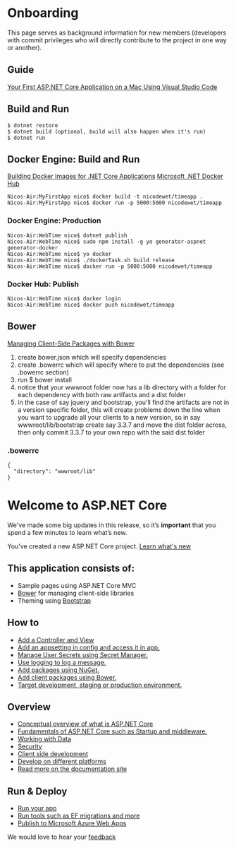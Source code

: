 # Onboarding

This page serves as background information for new members (developers with commit privileges who will directly contribute to the project in one way or another).

## Guide 

[Your First ASP.NET Core Application on a Mac Using Visual Studio Code](https://docs.asp.net/en/latest/tutorials/your-first-mac-aspnet.html)

## Build and Run

    $ dotnet restore
    $ dotnet build (optional, build will also happen when it's run)
    $ dotnet run

## Docker Engine: Build and Run

[Building Docker Images for .NET Core Applications](https://docs.microsoft.com/en-us/dotnet/articles/core/docker/building-net-docker-images)
[Microsoft .NET Docker Hub](https://hub.docker.com/r/microsoft/dotnet/)

    Nicos-Air:MyFirstApp nico$ docker build -t nicodewet/timeapp .
    Nicos-Air:MyFirstApp nico$ docker run -p 5000:5000 nicodewet/timeapp

### Docker Engine: Production

    Nicos-Air:WebTime nico$ dotnet publish
    Nicos-Air:WebTime nico$ sudo npm install -g yo generator-aspnet generator-docker
    Nicos-Air:WebTime nico$ yo docker
    Nicos-Air:WebTime nico$ ./dockerTask.sh build release
    Nicos-Air:WebTime nico$ docker run -p 5000:5000 nicodewet/timeapp

### Docker Hub: Publish

    Nicos-Air:WebTime nico$ docker login
    Nicos-Air:WebTime nico$ docker push nicodewet/timeapp

## Bower

[Managing Client-Side Packages with Bower](https://docs.asp.net/en/latest/client-side/bower.html)

1. create bower.json which will specify dependencies
2. create .bowerrc which will specify where to put the dependencies (see .bowerrc section)
3. run $ bower install
4. notice that your wwwroot folder now has a lib directory with a folder for each dependency with both raw artifacts and a dist folder
5. in the case of say jquery and bootstrap, you'll find the artifacts are not in a version specific folder, this will create problems
down the line when you want to upgrade all your clients to a new version, so in say wwwroot/lib/bootstrap create say 3.3.7 and move
the dist folder across, then only commit 3.3.7 to your own repo with the said dist folder

### .bowerrc

    {
      "directory": "wwwroot/lib"
    }

# Welcome to ASP.NET Core

We've made some big updates in this release, so it’s **important** that you spend a few minutes to learn what’s new.

You've created a new ASP.NET Core project. [Learn what's new](https://go.microsoft.com/fwlink/?LinkId=518016)

## This application consists of:

*   Sample pages using ASP.NET Core MVC
*   [Bower](https://go.microsoft.com/fwlink/?LinkId=518004) for managing client-side libraries
*   Theming using [Bootstrap](https://go.microsoft.com/fwlink/?LinkID=398939)

## How to

*   [Add a Controller and View](https://go.microsoft.com/fwlink/?LinkID=398600)
*   [Add an appsetting in config and access it in app.](https://go.microsoft.com/fwlink/?LinkID=699562)
*   [Manage User Secrets using Secret Manager.](https://go.microsoft.com/fwlink/?LinkId=699315)
*   [Use logging to log a message.](https://go.microsoft.com/fwlink/?LinkId=699316)
*   [Add packages using NuGet.](https://go.microsoft.com/fwlink/?LinkId=699317)
*   [Add client packages using Bower.](https://go.microsoft.com/fwlink/?LinkId=699318)
*   [Target development, staging or production environment.](https://go.microsoft.com/fwlink/?LinkId=699319)

## Overview

*   [Conceptual overview of what is ASP.NET Core](https://go.microsoft.com/fwlink/?LinkId=518008)
*   [Fundamentals of ASP.NET Core such as Startup and middleware.](https://go.microsoft.com/fwlink/?LinkId=699320)
*   [Working with Data](https://go.microsoft.com/fwlink/?LinkId=398602)
*   [Security](https://go.microsoft.com/fwlink/?LinkId=398603)
*   [Client side development](https://go.microsoft.com/fwlink/?LinkID=699321)
*   [Develop on different platforms](https://go.microsoft.com/fwlink/?LinkID=699322)
*   [Read more on the documentation site](https://go.microsoft.com/fwlink/?LinkID=699323)

## Run & Deploy

*   [Run your app](https://go.microsoft.com/fwlink/?LinkID=517851)
*   [Run tools such as EF migrations and more](https://go.microsoft.com/fwlink/?LinkID=517853)
*   [Publish to Microsoft Azure Web Apps](https://go.microsoft.com/fwlink/?LinkID=398609)

We would love to hear your [feedback](https://go.microsoft.com/fwlink/?LinkId=518015)